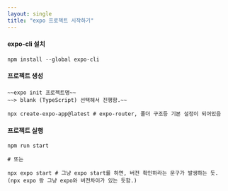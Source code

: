 ```yaml
---
layout: single
title: "expo 프로젝트 시작하기"
---
```


#### expo-cli 설치

```
npm install --global expo-cli
```

#### 프로젝트 생성

```
~~expo init 프로젝트명~~
~~> blank (TypeScript) 선택해서 진행함.~~

npx create-expo-app@latest # expo-router, 폴더 구조등 기본 설정이 되어있음
```

#### 프로젝트 실행

```
npm run start

# 또는

npx expo start # 그냥 expo start를 하면, 버전 확인하라는 문구가 발생하는 듯. (npx expo 랑 그냥 expo와 버전차이가 있는 듯함.)
```
